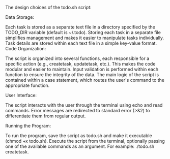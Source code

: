 The design choices of the todo.sh script:

Data Storage:

Each task is stored as a separate text file in a directory specified by the TODO_DIR variable (default is ~/.todo). Storing each task in a separate file simplifies management and makes it easier to manipulate tasks individually.
Task details are stored within each text file in a simple key-value format.
Code Organization:

The script is organized into several functions, each responsible for a specific action (e.g., createtask, updatetask, etc.). This makes the code modular and easier to maintain.
Input validation is performed within each function to ensure the integrity of the data.
The main logic of the script is contained within a case statement, which routes the user's command to the appropriate function.

User Interface:

The script interacts with the user through the terminal using echo and read commands.
Error messages are redirected to standard error (>&2) to differentiate them from regular output.

Running the Program:

To run the program, save the script as todo.sh and make it executable (chmod +x todo.sh).
Execute the script from the terminal, optionally passing one of the available commands as an argument. 
For example: ./todo.sh createtask.









